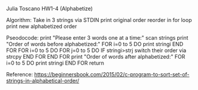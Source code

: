 Julia Toscano HW1-4 (Alphabetize)

Algorithm:
Take in 3 strings via STDIN
print original order
reorder in for loop
print new alphabetized order

Pseodocode:
print "Please enter 3 words one at a time:"
scan strings
print "Order of words before alphabetized:"
FOR i=0 to 5 DO
    print stringi
END FOR
FOR i=0 to 5 DO
    FOR j=0 to 5 DO
        IF stringi>strj switch their order via strcpy
    END FOR
END FOR
print "Order of words after alphabetized:"
FOR i=0 to 5 DO
    print stringi
END FOR
return

Reference: https://beginnersbook.com/2015/02/c-program-to-sort-set-of-strings-in-alphabetical-order/
